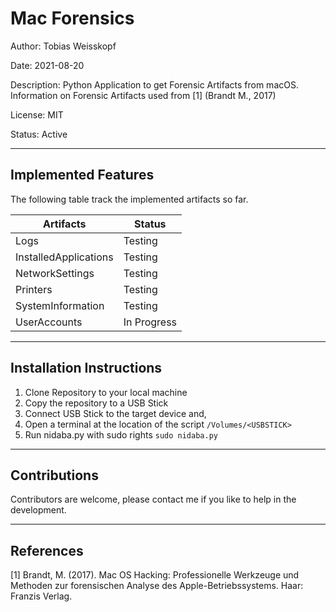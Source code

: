 # Mac Forensics

Author: Tobias Weisskopf

Date: 2021-08-20

Description: Python Application to get Forensic Artifacts from macOS. Information on Forensic Artifacts used from [1] (Brandt M., 2017)

License: MIT

Status: Active

---

## Implemented Features

The following table track the implemented artifacts so far.

Artifacts|Status
---|---
Logs|Testing
InstalledApplications|Testing
NetworkSettings|Testing
Printers|Testing
SystemInformation|Testing
UserAccounts|In Progress

---

## Installation Instructions

1. Clone Repository to your local machine
2. Copy the repository to a USB Stick
3. Connect USB Stick to the target device and,
4. Open a terminal at the location of the script `/Volumes/<USBSTICK>`
5. Run nidaba.py with sudo rights `sudo nidaba.py`

---

## Contributions

Contributors are welcome, please contact me if you like to help in the development.

---

## References

[1] Brandt, M. (2017). Mac OS Hacking: Professionelle Werkzeuge und Methoden zur forensischen Analyse des Apple-Betriebssystems. Haar: Franzis Verlag.
